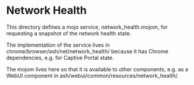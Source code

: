 # Network Health

This directory defines a mojo service, network_health.mojom, for requesting a
snapshot of the network health state.

The implementation of the service lives in
chrome/browser/ash/net/network_health/ because it has Chrome dependencies,
e.g. for Captive Portal state.

The mojom lives here so that it is available to other components, e.g. as a
WebUI component in ash/webui/common/resources/network_health/.

